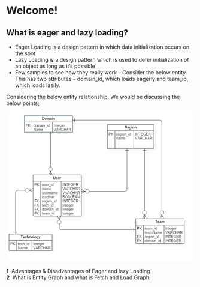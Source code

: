 # Welcome!

## What is eager and lazy loading?

*	Eager Loading is a design pattern in which data initialization occurs on the spot
*	Lazy Loading is a design pattern which is used to defer initialization of an object as long as it’s possible
*	Few samples to see how they really work – Consider the below entity. This has two attributes – domain_id, which loads eagerly and team_id, which loads lazily. 


Considering the below entity relationship. We would be discussing the below points;

![Alt text](ERDDiagram.png)

**1**	&nbsp;Advantages & Disadvantages of Eager and lazy Loading<br/>
**2**	&nbsp;What is Entity Graph and what is Fetch and Load Graph.<br/>
